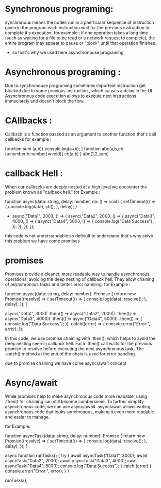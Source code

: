 # Synchronous programing:

synchronous means the codes run in a paerticular sequence of instruction given in the program each instraction wait for the previous instruction to complete it's execution. for example : if one operation takes a long time (such as waiting for a file to be read or a network request to complete), the entire program may appear to pause or "block" until that operation finishes.

- so that's why we used here asynchronouse programing

# Asynchronous programing :

Due to synchronouse programing sometimes importent instruction get blocked due to some previous instruction , which causes a delay in the UI. Asynchronous code execution allows to execute next instructions immediately and doesn't block the flow.

# CAllbacks :

Callback is a function passed as an argument to another function that's call callbacks for example :

function sum (a,b){
console.log(a+b);
}
function abc(a,b,cb:(a:number,b:number)=>void){
cb(a,b)
}
abc(1,2,sum)

# callback Hell :
When our callbacks are deeply nested at a high level we encounter the problem known as "callback hell." for Example :

function async(data: string, delay: number, cb: () => void) {
setTimeout(() => {
console.log(data);
cb();
}, delay);
}
- async("Data1", 3000, () => {
  async("Data2", 2000, () => {
    async("Data3", 4000, () => {
      async("Data4", 5000, () => {
        console.log("Data Success");
      });
    });
  });
});

 this code is not understandable so deficult to understand that's why solve this problem we have come promises 

 # promises 
 Promises provide a cleaner, more readable way to handle asynchronous operations, avoiding the deep nesting of callback hell. They allow chaining of asynchronous tasks and better error handling. for Example : 

 function async(data: string, delay: number): Promise<void> {
    return new Promise((resolve) => {
        setTimeout(() => {
            console.log(data);
            resolve();
        }, delay);
    });
}

async("Data1", 3000)
    .then(() => async("Data2", 2000))
    .then(() => async("Data3", 4000))
    .then(() => async("Data4", 5000))
    .then(() => {
        console.log("Data Success");
    })
    .catch((error) => {
        console.error("Error:", error);
    });

In this code, we use promise chaining with .then(), which helps to avoid the deep nesting seen in callback hell. Each .then() call waits for the previous promise to resolve before executing the next asynchronous task. The .catch() method at the end of the chain is used for error handling.

due to promise chaining we have come async/await concept  

# Async/await 

While promises help to make asynchronous code more readable, using .then() for chaining can still become cumbersome. To further simplify asynchronous code, we can use async/await. async/await allows writing asynchronous code that looks synchronous, making it even more readable and easier to manage.

for Example: 

function asyncTask(data: string, delay: number): Promise<void> {
    return new Promise((resolve) => {
        setTimeout(() => {
            console.log(data);
            resolve();
        }, delay);
    });
}

async function runTasks() {
    try {
        await asyncTask("Data1", 3000);
        await asyncTask("Data2", 2000);
        await asyncTask("Data3", 4000);
        await asyncTask("Data4", 5000);
        console.log("Data Success");
    } catch (error) {
        console.error("Error:", error);
    }
}

runTasks();
